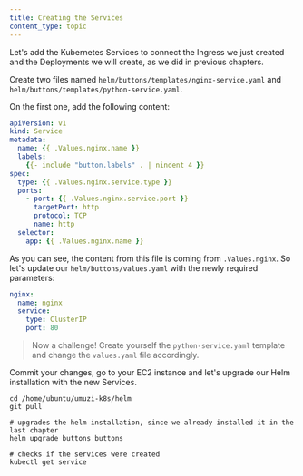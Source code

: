 ```yaml
---
title: Creating the Services
content_type: topic
---
```


Let's add the Kubernetes Services to connect the Ingress we just created and the Deployments we will create, as we did in previous chapters.

Create two files named `helm/buttons/templates/nginx-service.yaml` and `helm/buttons/templates/python-service.yaml`.

On the first one, add the following content:

```yaml
apiVersion: v1
kind: Service
metadata:
  name: {{ .Values.nginx.name }}
  labels:
    {{- include "button.labels" . | nindent 4 }}
spec:
  type: {{ .Values.nginx.service.type }}
  ports:
    - port: {{ .Values.nginx.service.port }}
      targetPort: http
      protocol: TCP
      name: http
  selector:
    app: {{ .Values.nginx.name }}
```

As you can see, the content from this file is coming from `.Values.nginx`. So let's update our `helm/buttons/values.yaml` with the newly required parameters:

```yaml
nginx:
  name: nginx
  service:
    type: ClusterIP
    port: 80
```

> Now a challenge! Create yourself the `python-service.yaml` template and change the `values.yaml` file accordingly.

Commit your changes, go to your EC2 instance and let's upgrade our Helm installation with the new Services.

```
cd /home/ubuntu/umuzi-k8s/helm
git pull

# upgrades the helm installation, since we already installed it in the last chapter
helm upgrade buttons buttons

# checks if the services were created
kubectl get service
```
